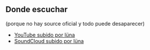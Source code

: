 ## Donde escuchar

(porque no hay source oficial y todo puede desaparecer)

-   [YouTube subido por lüna](https://www.youtube.com/watch?v=3gkLiS554uQ)
-   [SoundCloud subido por lüna](https://soundcloud.com/user-445021053/sets/skin-purifying-treatment-b)
